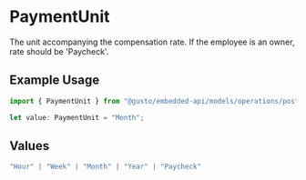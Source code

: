 # PaymentUnit

The unit accompanying the compensation rate. If the employee is an owner, rate should be 'Paycheck'.

## Example Usage

```typescript
import { PaymentUnit } from "@gusto/embedded-api/models/operations/postv1compensationscompensationid.js";

let value: PaymentUnit = "Month";
```

## Values

```typescript
"Hour" | "Week" | "Month" | "Year" | "Paycheck"
```